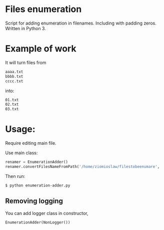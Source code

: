 # Files enumeration

Script for adding enumeration in filenames. Including with padding zeros. Written in Python 3.

# Example of work

It will turn files from

```bash
aaaa.txt
bbbb.txt
cccc.txt
```

into:

```bash
01.txt
02.txt
03.txt
```

# Usage:

Require editing main file.

Use main class:

```python
renamer = EnumerationAdder()
renamer.convertFilesNameFromPath('/home/ziomioslaw/filestobeenumare', 'txt')
```

Then run:

```bash
$ python enumeration-adder.py
```

## Removing logging

You can add logger class in constructor,

```python
EnumerationAdder(NonLogger())
```
